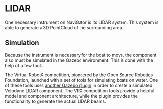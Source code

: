 # LIDAR

One necessary instrument on NaviGator is its LIDAR system. This system is able
to generate a 3D PointCloud of the surrounding area.

## Simulation

Because the instrument is necessary for the boat to move, the component also
must be simulated in the Gazebo environment. This is done with the help of a few
tools.

The Virtual RobotX competition, pioneered by the Open Source Robotics Foundation,
launched with a set of tools for simulating boats on water. One of these tools
uses [another Gazebo plugin](https://bitbucket.org/DataspeedInc/velodyne_simulator/)
in order to create a simulated Velodyne LIDAR component. The VRX competition
tools provide a helpful model and component architecture, while the plugin
provides the functionality to generate the actual LIDAR beams.
